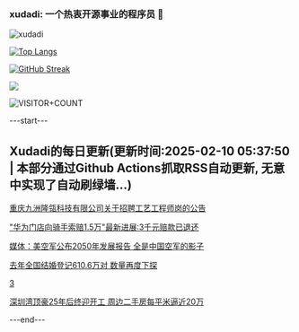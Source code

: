 ### xudadi: 一个热衷开源事业的程序员 👋

![xudadi](https://github-readme-stats-git-masterorgs-github-readme-stats-team.vercel.app/api?username=xudadi)

[![Top Langs](https://github-readme-stats.vercel.app/api/top-langs/?username=xudadi)](https://github.com/anuraghazra/github-readme-stats)

[![GitHub Streak](https://streak-stats.demolab.com?user=xudadi&locale=zh_Hans)](https://git.io/streak-stats)

![](https://raw.githubusercontent.com/xudadi/xudadi/main/assets/github-contribution-grid-snake.svg)

![VISITOR+COUNT](https://komarev.com/ghpvc/?username=xudadi&label=VISITOR+COUNT)


---start---

## Xudadi的每日更新(更新时间:2025-02-10 05:37:50 | 本部分通过Github Actions抓取RSS自动更新, 无意中实现了自动刷绿墙...)

[重庆九洲隆瓴科技有限公司关于招聘工艺工程师岗的公告](https://www.gongkaoleida.com/article/2281834)

["华为门店向骑手索赔1.5万"最新进展:3千元赔款已退还](https://m.163.com/news/article/JNTBRT4M05129QAF.html)

[媒体：美空军公布2050年发展报告 全是中国空军的影子](https://m.163.com/news/article/JNVOOI3U0514R9OJ.html)

[去年全国结婚登记610.6万对 数量再度下探](https://m.163.com/news/article/JNVVH4VF0514R9P4.html)

[3](https://m.163.com/touch/news/sub/domestic)

[深圳湾顶豪25年后终迎开工 周边二手房每平米逼近20万](https://m.163.com/news/article/JNVUOT570512B07B.html)

---end---
